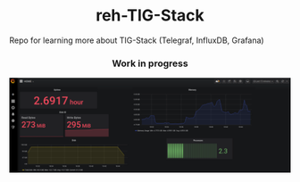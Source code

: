 # <div align="center">reh-TIG-Stack</div>
Repo for learning more about TIG-Stack (Telegraf, InfluxDB, Grafana)

<div align="center"><h3>Work in progress</h3></div>

<div align="center">

![Grafana](https://github.com/rehtsira/reh-TIG-Stack/blob/master/img/grafana-logs.png)
</div>

